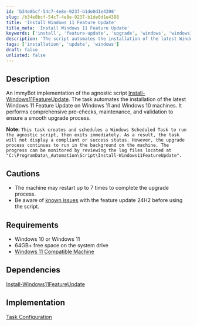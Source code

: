 ```yaml
---
id: 'b34e8bcf-54c7-4e8e-9237-b1de0d1e4398'
slug: /b34e8bcf-54c7-4e8e-9237-b1de0d1e4398
title: 'Install Windows 11 Feature Update'
title_meta: 'Install Windows 11 Feature Update'
keywords: ['install', 'feature-update', 'upgrade', 'windows', 'windows11', 'troubleshooting', 'reboot']
description: 'The script automates the installation of the latest Windows 11 Feature Update. It performs comprehensive pre-checks, maintenance, and validation to ensure a smooth upgrade process. The script can restart the computer up to seven times.'
tags: ['installation', 'update', 'windows']
draft: false
unlisted: false
---
```


## Description

An ImmyBot implementation of the agnostic script [Install-Windows11FeatureUpdate](/docs/837e00a9-4fde-4457-9516-591da7ba4da0). The task automates the installation of the latest Windows 11 Feature Update on Windows 11 and Windows 10 machines. It performs comprehensive pre-checks, maintenance, and validation to ensure a smooth upgrade process.

**Note:** `This task creates and schedules a Windows Scheduled Task to run the agnostic script, then exits immediately. As a result, the task will not display a compliant or success status. However, the upgrade process continues to run in the background on the machine. The progress can be monitored by reviewing the log files located at "C:\ProgramData\_Automation\Script\Install-Windows11FeatureUpdate".`

## Cautions

- The machine may restart up to 7 times to complete the upgrade process.
- Be aware of [known issues](https://learn.microsoft.com/en-us/windows/release-health/status-windows-11-24h2) with the feature update 24H2 before using the script.

## Requirements

- Windows 10 or Windows 11
- 64GB+ free space on the system drive
- [Windows 11 Compatible Machine](https://www.microsoft.com/en-us/windows/windows-11-specifications)

## Dependencies

[Install-Windows11FeatureUpdate](/docs/837e00a9-4fde-4457-9516-591da7ba4da0)

## Implementation

[Task Configuration](https://github.com/ProVal-Tech/immybot/blob/main/tasks/install-windows-11-feature-update.toml)
